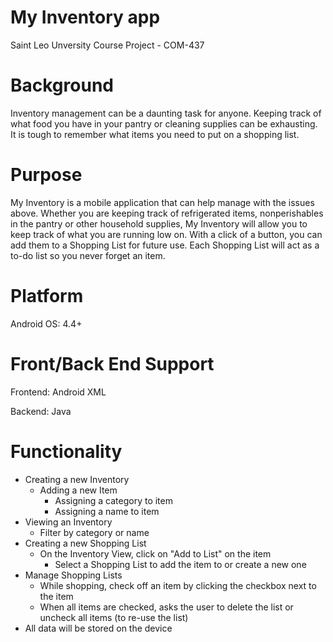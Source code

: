 # My Inventory app
Saint Leo Unversity Course Project - COM-437

# Background
Inventory management can be a daunting task for anyone. Keeping track of what food you have in your pantry or cleaning supplies can be exhausting. It is tough to remember what items you need to put on a shopping list.

# Purpose
My Inventory is a mobile application that can help manage with the issues above. Whether you are keeping track of refrigerated items, nonperishables in the pantry or other household supplies, My Inventory will allow you to keep track of what you are running low on. With a click of a button, you can add them to a Shopping List for future use. Each Shopping List will act as a to-do list so you never forget an item.

# Platform
Android OS: 4.4+

# Front/Back End Support
Frontend: Android XML

Backend: Java

# Functionality
* Creating a new Inventory
  * Adding a new Item
    * Assigning a category to item
    * Assigning a name to item
* Viewing an Inventory
  * Filter by category or name
* Creating a new Shopping List
  * On the Inventory View, click on "Add to List" on the item
    * Select a Shopping List to add the item to or create a new one
* Manage Shopping Lists
  * While shopping, check off an item by clicking the checkbox next to the item
  * When all items are checked, asks the user to delete the list or uncheck all items (to re-use the list)
* All data will be stored on the device
